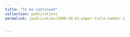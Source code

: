 ```yaml
---
title: "To be continued"
collection: publications
permalink: /publication/2009-10-01-paper-title-number-1


---
```


